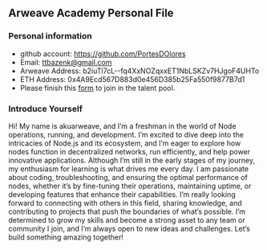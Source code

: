 ## Arweave Academy Personal File

### Personal information

- github account: https://github.com/PortesDOlores
- Email: ttbazenk@gmail.com
- Arweave Address: b2iuTl7cL--fq4XxNOZqxxET1NbLSKZv7HJgoF4UHTo
- ETH Address: 0x4A9Ecd567D883d0e456D385b25Fa550f9877B7d1
- Please finish this [form](https://docs.google.com/forms/d/e/1FAIpQLSfWA5fIIcBgmRppm3jNz5vmf9Mai_QMVil-2pO4r7YKn_Zhtw/viewform?usp=sf_link) to join in the talent pool.

### Introduce Yourself
 Hi! My name is akuarweave, and I’m a freshman in the world of Node operations, running, and development. I’m excited to dive deep into the intricacies of Node.js and its ecosystem, and I’m eager to explore how nodes function in decentralized networks, run efficiently, and help power innovative applications. Although I’m still in the early stages of my journey, my enthusiasm for learning is what drives me every day. I am passionate about coding, troubleshooting, and ensuring the optimal performance of nodes, whether it’s by fine-tuning their operations, maintaining uptime, or developing features that enhance their capabilities. I’m really looking forward to connecting with others in this field, sharing knowledge, and contributing to projects that push the boundaries of what’s possible. I’m determined to grow my skills and become a strong asset to any team or community I join, and I’m always open to new ideas and challenges. Let’s build something amazing together!


